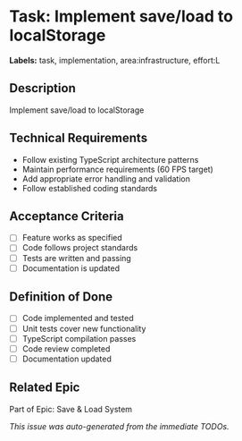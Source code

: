 # Task: Implement save/load to localStorage

**Labels:** task, implementation, area:infrastructure, effort:L


## Description
Implement save/load to localStorage

## Technical Requirements
- Follow existing TypeScript architecture patterns
- Maintain performance requirements (60 FPS target)
- Add appropriate error handling and validation
- Follow established coding standards

## Acceptance Criteria
- [ ] Feature works as specified
- [ ] Code follows project standards
- [ ] Tests are written and passing
- [ ] Documentation is updated

## Definition of Done
- [ ] Code implemented and tested
- [ ] Unit tests cover new functionality
- [ ] TypeScript compilation passes
- [ ] Code review completed
- [ ] Documentation updated

## Related Epic
Part of Epic: Save & Load System

*This issue was auto-generated from the immediate TODOs.*